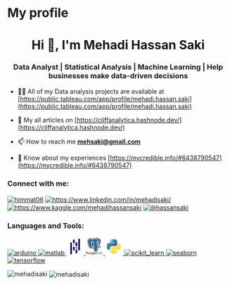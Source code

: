 # My profile

<h1 align="center">Hi 👋, I'm Mehadi Hassan Saki</h1>
<h3 align="center">Data Analyst | Statistical Analysis | Machine Learning | Help businesses make data-driven decisions</h3>

- 👨‍💻 All of my Data analysis projects are available at [https://public.tableau.com/app/profile/mehadi.hassan.saki](https://public.tableau.com/app/profile/mehadi.hassan.saki)

- 📝 My all articles on [https://cliffanalytica.hashnode.dev/](https://cliffanalytica.hashnode.dev/)

- 📫 How to reach me **mehsaki@gmail.com**

- 📄 Know about my experiences [https://mycredible.info/#6438790547](https://mycredible.info/#6438790547)

<h3 align="left">Connect with me:</h3>
<p align="left">
<a href="https://twitter.com/himmat06" target="blank"><img align="center" src="https://raw.githubusercontent.com/rahuldkjain/github-profile-readme-generator/master/src/images/icons/Social/twitter.svg" alt="himmat06" height="30" width="40" /></a>
<a href="https://linkedin.com/in/https://www.linkedin.com/in/mehadisaki/" target="blank"><img align="center" src="https://raw.githubusercontent.com/rahuldkjain/github-profile-readme-generator/master/src/images/icons/Social/linked-in-alt.svg" alt="https://www.linkedin.com/in/mehadisaki/" height="30" width="40" /></a>
<a href="https://kaggle.com/https://www.kaggle.com/mehadihassansaki" target="blank"><img align="center" src="https://raw.githubusercontent.com/rahuldkjain/github-profile-readme-generator/master/src/images/icons/Social/kaggle.svg" alt="https://www.kaggle.com/mehadihassansaki" height="30" width="40" /></a>
<a href="https://hashnode.com/@hassansaki" target="blank"><img align="center" src="https://raw.githubusercontent.com/rahuldkjain/github-profile-readme-generator/master/src/images/icons/Social/hashnode.svg" alt="@hassansaki" height="30" width="40" /></a>
</p>

<h3 align="left">Languages and Tools:</h3>
<p align="left"> <a href="https://www.arduino.cc/" target="_blank" rel="noreferrer"> <img src="https://cdn.worldvectorlogo.com/logos/arduino-1.svg" alt="arduino" width="40" height="40"/> </a> <a href="https://www.mathworks.com/" target="_blank" rel="noreferrer"> <img src="https://upload.wikimedia.org/wikipedia/commons/2/21/Matlab_Logo.png" alt="matlab" width="40" height="40"/> </a> <a href="https://pandas.pydata.org/" target="_blank" rel="noreferrer"> <img src="https://raw.githubusercontent.com/devicons/devicon/2ae2a900d2f041da66e950e4d48052658d850630/icons/pandas/pandas-original.svg" alt="pandas" width="40" height="40"/> </a> <a href="https://www.postgresql.org" target="_blank" rel="noreferrer"> <img src="https://raw.githubusercontent.com/devicons/devicon/master/icons/postgresql/postgresql-original-wordmark.svg" alt="postgresql" width="40" height="40"/> </a> <a href="https://www.python.org" target="_blank" rel="noreferrer"> <img src="https://raw.githubusercontent.com/devicons/devicon/master/icons/python/python-original.svg" alt="python" width="40" height="40"/> </a> <a href="https://scikit-learn.org/" target="_blank" rel="noreferrer"> <img src="https://upload.wikimedia.org/wikipedia/commons/0/05/Scikit_learn_logo_small.svg" alt="scikit_learn" width="40" height="40"/> </a> <a href="https://seaborn.pydata.org/" target="_blank" rel="noreferrer"> <img src="https://seaborn.pydata.org/_images/logo-mark-lightbg.svg" alt="seaborn" width="40" height="40"/> </a> <a href="https://www.tensorflow.org" target="_blank" rel="noreferrer"> <img src="https://www.vectorlogo.zone/logos/tensorflow/tensorflow-icon.svg" alt="tensorflow" width="40" height="40"/> </a> </p>

<p><img align="left" src="https://github-readme-stats.vercel.app/api/top-langs?username=mehadisaki&show_icons=true&locale=en&layout=compact" alt="mehadisaki" /></p>

<p>&nbsp;<img align="center" src="https://github-readme-stats.vercel.app/api?username=mehadisaki&show_icons=true&locale=en" alt="mehadisaki" /></p>
